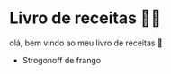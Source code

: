 # Livro de receitas :man_cook:

olá, bem vindo ao meu livro de receitas :cookie:

- Strogonoff de frango
